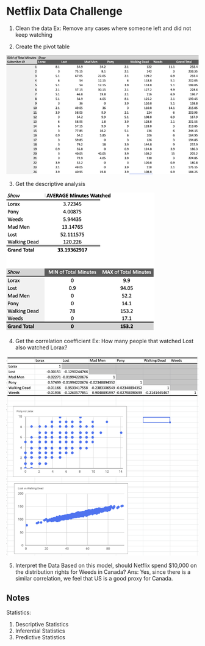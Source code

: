 # Netflix Data Challenge

1. Clean the data
Ex: Remove any cases where someone left and did not keep watching

2. Create the pivot table 

![](https://github.com/mallikampatil/Netflix_Data_Analysis_Project/blob/bbabc3850d20f16bc333ea0cacca74b1b7d7d596/Screenshot%202022-11-29%20at%207.10.51%20PM.png)

3. Get the descriptive analysis

![](https://github.com/mallikampatil/Netflix_Data_Analysis_Project/blob/bbabc3850d20f16bc333ea0cacca74b1b7d7d596/Screenshot%202022-11-29%20at%207.56.55%20PM.png)

4. Get the correlation coefficient
Ex: How many people that watched Lost also watched Lorax? 

![](https://github.com/mallikampatil/Netflix_Data_Analysis_Project/blob/bbabc3850d20f16bc333ea0cacca74b1b7d7d596/Screenshot%202022-11-29%20at%207.59.39%20PM.png)

5. Interpret the Data
Based on this model, should Netflix spend $10,000 on the distribution rights for Weeds in Canada? 
Ans: Yes, since there is a similar correlation, we feel that US is a good proxy for Canada. 

## Notes
Statistics: 
1. Descriptive Statistics
2. Inferential Statistics
3. Predictive Statistics




